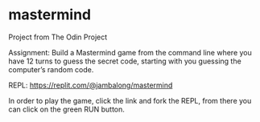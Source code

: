 # mastermind

Project from The Odin Project

Assignment: Build a Mastermind game from the command line where you have 12 turns to guess the secret code, starting with you guessing the computer’s random code.

REPL: <https://replit.com/@jambalong/mastermind>

In order to play the game, click the link and fork the REPL, from there you can click on the green RUN button.
